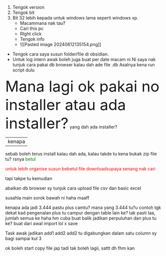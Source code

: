 1. Tengok version
2. Tengok bit
3. Bit 32 lebih kepada untuk windows lama seperti windows xp.
	- Macammana nak tau?
	- Cari this pc
	- RIght click
	- Tengok info
	- ![[Pasted image 20240612135154.png]]
- Tengok cara saya susun folder/file di obsidian.
- Untuk log intern awak boleh juga buat per date macam ni
Ni saya nak tunjuk cara pakai db browser kalau dah ade file .db
Asalnya kena run script dulu



<font size = 15>Mana lagi ok pakai no installer atau ada installer?</font>
yang dah ada installer?
<table>
<td>kenapa</td>
</table>
sebab boleh terus install kalau dah ada, kalau takde tu kena bukak zip file tu? rsnya
<font color=green>betul</font>


<font color=red>untuk lebih organise susun bebetul file downloadsupaya senang nak cari</font>


tapi takpe tu kemudian

abaikan db browser
sy tunjuk cara upload file csv dan basic excel

susahla main sorok bawah ni haha
maaff


kenapa ada jadi 3.444 pastu plus camtu?
mana yang 3.444 tu?u contoh
tgk dekat kad pengenalan
plus tu campur dengan table lain ke?
tak pasti laa, jumlah semua ke haha hm
cuba buat balik
jadikan perpuluhan dan plus tu ke?
buat dari awal import
lol x save

Task awak
jadikan add1 add2 add2 tu digabungkan dalam satu column
sy bagi sampai kul 3

ok boleh start
copy file jap tadi
tak boleh lagii, sattt
dh fhm kan
